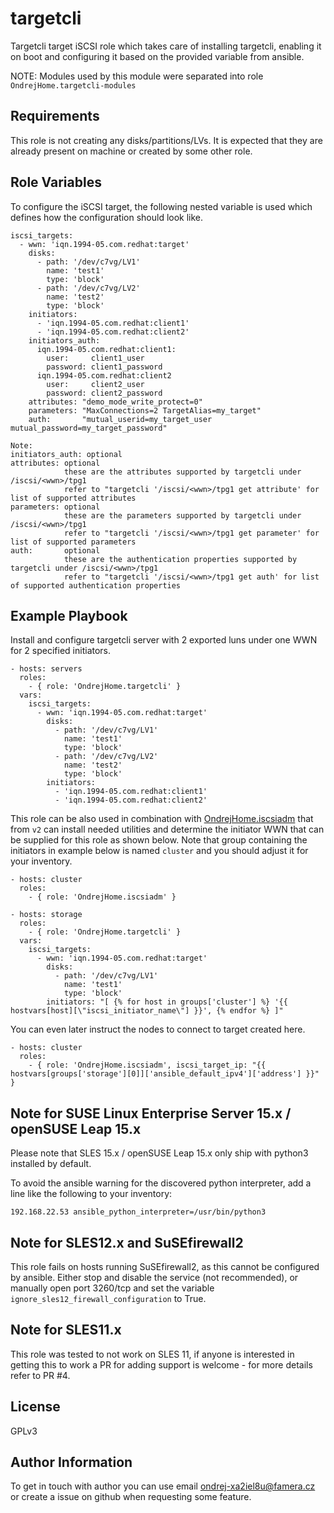 targetcli
=========

Targetcli target iSCSI role which takes care of installing targetcli, enabling it on boot and configuring it based on the provided variable from ansible.

NOTE: Modules used by this module were separated into role `OndrejHome.targetcli-modules`

Requirements
------------

This role is not creating any disks/partitions/LVs. It is expected that they are already present on machine or created by some other role.

Role Variables
--------------

To configure the iSCSI target, the following nested variable is used which defines how the configuration should look like.

```
iscsi_targets:
  - wwn: 'iqn.1994-05.com.redhat:target'
    disks:
      - path: '/dev/c7vg/LV1'
        name: 'test1'
        type: 'block'
      - path: '/dev/c7vg/LV2'
        name: 'test2'
        type: 'block'
    initiators:
      - 'iqn.1994-05.com.redhat:client1'
      - 'iqn.1994-05.com.redhat:client2'
    initiators_auth:
      iqn.1994-05.com.redhat:client1:
        user:     client1_user
        password: client1_password
      iqn.1994-05.com.redhat:client2
        user:     client2_user
        password: client2_password
    attributes: "demo_mode_write_protect=0"
    parameters: "MaxConnections=2 TargetAlias=my_target"
    auth:       "mutual_userid=my_target_user mutual_password=my_target_password"

Note:
initiators_auth: optional 
attributes: optional
            these are the attributes supported by targetcli under /iscsi/<wwn>/tpg1
            refer to "targetcli '/iscsi/<wwn>/tpg1 get attribute' for list of supported attributes
parameters: optional
            these are the parameters supported by targetcli under /iscsi/<wwn>/tpg1
            refer to "targetcli '/iscsi/<wwn>/tpg1 get parameter' for list of supported parameters
auth:       optional
            these are the authentication properties supported by targetcli under /iscsi/<wwn>/tpg1
            refer to "targetcli '/iscsi/<wwn>/tpg1 get auth' for list of supported authentication properties
```

Example Playbook
----------------

Install and configure targetcli server with 2 exported luns under one WWN for 2 specified initiators.

    - hosts: servers
      roles:
        - { role: 'OndrejHome.targetcli' }
      vars:
        iscsi_targets:
          - wwn: 'iqn.1994-05.com.redhat:target'
            disks:
              - path: '/dev/c7vg/LV1'
                name: 'test1'
                type: 'block'
              - path: '/dev/c7vg/LV2'
                name: 'test2'
                type: 'block'
            initiators:
              - 'iqn.1994-05.com.redhat:client1'
              - 'iqn.1994-05.com.redhat:client2'

This role can be also used in combination with [OndrejHome.iscsiadm](https://github.com/OndrejHome/ansible.iscsiadm) that from `v2`
can install needed utilities and determine the initiator WWN that can be supplied for this role as shown below. Note that group
containing the initiators in example below is named `cluster` and you should adjust it for your inventory.

    - hosts: cluster
      roles:
        - { role: 'OndrejHome.iscsiadm' }

    - hosts: storage
      roles:
        - { role: 'OndrejHome.targetcli' }
      vars:
        iscsi_targets:
          - wwn: 'iqn.1994-05.com.redhat:target'
            disks:
              - path: '/dev/c7vg/LV1'
                name: 'test1'
                type: 'block'
            initiators: "[ {% for host in groups['cluster'] %} '{{ hostvars[host][\"iscsi_initiator_name\"] }}', {% endfor %} ]"

You can even later instruct the nodes to connect to target created here.

    - hosts: cluster
      roles:
        - { role: 'OndrejHome.iscsiadm', iscsi_target_ip: "{{ hostvars[groups['storage'][0]]['ansible_default_ipv4']['address'] }}" }

Note for SUSE Linux Enterprise Server 15.x / openSUSE Leap 15.x
-------

Please note that SLES 15.x / openSUSE Leap 15.x only ship with python3 installed by default.

To avoid the ansible warning for the discovered python interpreter, add a line like the following to your inventory:
```
192.168.22.53 ansible_python_interpreter=/usr/bin/python3
```

Note for SLES12.x and SuSEfirewall2
------

This role fails on hosts running SuSEfirewall2, as this cannot be configured by ansible. Either stop and disable the service (not recommended), or manually open port 3260/tcp and set the variable `ignore_sles12_firewall_configuration` to True.

Note for SLES11.x
------

This role was tested to not work on SLES 11, if anyone is interested in getting this to work a PR for adding support is welcome - for more details refer to PR #4.


License
-------

GPLv3

Author Information
------------------

To get in touch with author you can use email ondrej-xa2iel8u@famera.cz or create a issue on github when requesting some feature.

